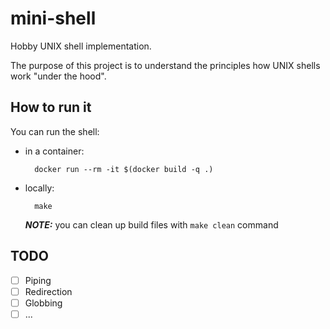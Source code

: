 # mini-shell

Hobby UNIX shell implementation.

The purpose of this project is to understand the principles how UNIX shells work "under the hood".

## How to run it

You can run the shell:

- in a container:

  ```shell
    docker run --rm -it $(docker build -q .)
  ```

- locally:

  ```shell
    make
  ```

  **_NOTE:_** you can clean up build files with `make clean` command

## TODO

- [ ] Piping
- [ ] Redirection
- [ ] Globbing
- [ ] ...
